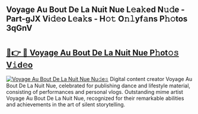 ## Voyage Au Bout De La Nuit Nue L𝚎a𝚔ed N𝚞𝚍e - Part-gJX Vi𝚍𝚎o L𝚎a𝚔s - H𝚘𝚝 O𝚗𝚕yf𝚊ns P𝚑𝚘tos 3qGnV

# <h2><a href="http://kf4skr.oniu.top/?m=Voyage+Au+Bout+De+La+Nuit+Nue">🔗👉 🔴 Voyage Au Bout De La Nuit Nue P𝚑ot𝚘𝚜 V𝚒d𝚎o</a></h2>

[![Voyage Au Bout De La Nuit Nue Nu𝚍e𝚜](https://i.imgur.com/0qMVB7G.gif)](http://kf4skr.oniu.top/?m=Voyage+Au+Bout+De+La+Nuit+Nue)
Digital content creator Voyage Au Bout De La Nuit Nue, celebrated for publishing dance and lifestyle material, consisting of performances and personal vlogs. Outstanding mime artist Voyage Au Bout De La Nuit Nue, recognized for their remarkable abilities and achievements in the art of silent storytelling.  

